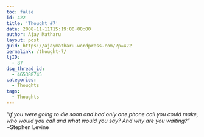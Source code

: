 ```yaml
---
toc: false
id: 422
title: 'Thought #7'
date: 2008-11-11T15:19:00+00:00
author: Ajay Matharu
layout: post
guid: https://ajaymatharu.wordpress.com/?p=422
permalink: /thought-7/
ljID:
  - 87
dsq_thread_id:
  - 465388745
categories:
  - Thoughts
tags:
  - Thoughts
---
```

_&#8220;If you were going to die soon and had only one phone call you could make, who would you call and what would you say? And why are you waiting?&#8221;_ ~Stephen Levine
